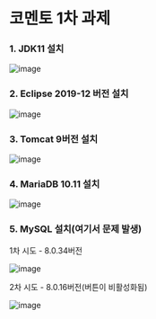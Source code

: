 # 코멘토 1차 과제

### 1. JDK11 설치

![image](https://github.com/MoonHyeonju/comento1/assets/100399677/d98aba14-485e-4ace-9b6a-f7129c10f5d6)


### 2. Eclipse 2019-12 버전 설치

![image](https://github.com/MoonHyeonju/comento1/assets/100399677/b6c1f97a-42fa-49c8-8b48-1f8e1a10953a)

### 3. Tomcat 9버전 설치
![image](https://github.com/MoonHyeonju/comento1/assets/100399677/53e68692-23ff-4bf9-8a46-35ab535614bd)

### 4. MariaDB 10.11 설치

![image](https://github.com/MoonHyeonju/comento1/assets/100399677/6e856c99-02b7-40b7-97e7-99dcac5da9c4)

### 5. MySQL 설치(여기서 문제 발생)

1차 시도 - 8.0.34버전

![image](https://github.com/MoonHyeonju/comento1/assets/100399677/66344c49-0ecf-4ff1-a532-4eb782775712)

2차 시도 - 8.0.16버전(버튼이 비활성화됨)

![image](https://github.com/MoonHyeonju/comento1/assets/100399677/6d9fbf7c-6a80-4339-9d0a-89d3b62faadf)
